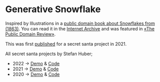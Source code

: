 # Generative Snowflake

Inspired by Illustrations in a [public domain book about Snowflakes from (1863)](https://archive.org/details/snowflakeschapte00warriala). You can read it in the [Internet Archive](https://archive.org/) and was featured in [«The Public Domain Review»](https://publicdomainreview.org/collection/illustrations-of-snowflakes-1863).

This was first [published](https://cizc9.csb.app/) for a secret santa project in 2021.

All secret santa projects by Stefan Huber;

- 2022 → [Demo](https://signalwerk.github.io/visual.spiral-3d.typo/) & [Code](https://github.com/signalwerk/visual.spiral-3d.typo)
- 2021 → [Demo](https://snowflake.signalwerk.ch/) & [Code](https://github.com/signalwerk/snowflake)
- 2020 → [Demo](https://signalwerk.github.io/visual.particle.typo/) & [Code](https://github.com/signalwerk/visual.particle.typo)
